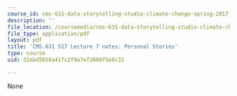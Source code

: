 ```yaml
---
course_id: cms-631-data-storytelling-studio-climate-change-spring-2017
description: ''
file_location: /coursemedia/cms-631-data-storytelling-studio-climate-change-spring-2017/32dad5818a41fc2f9a7ef2886f5e8c32_MITCMS_631s17_lec7_person_nt.pdf
file_type: application/pdf
layout: pdf
title: 'CMS.631 S17 Lecture 7 notes: Personal Stories'
type: course
uid: 32dad5818a41fc2f9a7ef2886f5e8c32

---
```

None